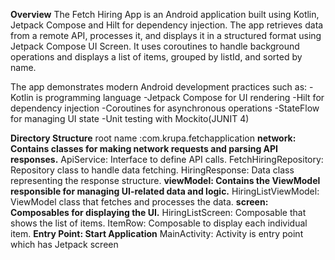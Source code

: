 **Overview**
The Fetch Hiring App is an Android application built using Kotlin, Jetpack Compose and Hilt for dependency injection. 
The app retrieves data from a remote API, processes it, 
and displays it in a structured format using Jetpack Compose UI Screen. 
It uses coroutines to handle background operations and displays a list of items, grouped by listId, and sorted by name.

The app demonstrates modern Android development practices such as:
-Kotlin is programming language
-Jetpack Compose for UI rendering
-Hilt for dependency injection
-Coroutines for asynchronous operations
-StateFlow for managing UI state
-Unit testing with Mockito(JUNIT 4)

**Directory Structure**
root name :com.krupa.fetchapplication
**network: Contains classes for making network requests and parsing API responses.**
ApiService: Interface to define API calls.
FetchHiringRepository: Repository class to handle data fetching.
HiringResponse: Data class representing the response structure.
**viewModel: Contains the ViewModel responsible for managing UI-related data and logic.**
HiringListViewModel: ViewModel class that fetches and processes the data.
**screen: Composables for displaying the UI.**
HiringListScreen: Composable that shows the list of items.
ItemRow: Composable to display each individual item.
**Entry Point: Start Application**
MainActivity: Activity is entry point which has Jetpack screen


